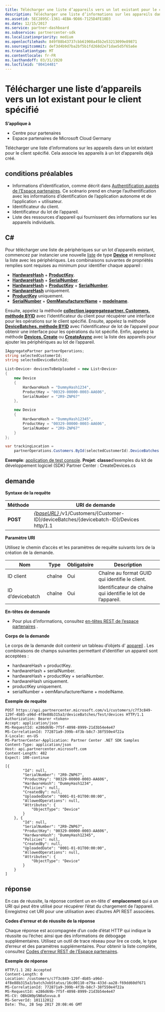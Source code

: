 ```yaml
---
title: Télécharger une liste d’appareils vers un lot existant pour le client spécifié
description: Télécharger une liste d’informations sur les appareils dans un lot existant pour le client spécifié. Cela associe les appareils à un lot d’appareils déjà créé.
ms.assetid: 5EC2895C-1361-4EBA-9D86-7125D4FE10D3
ms.date: 12/15/2017
ms.service: partner-dashboard
ms.subservice: partnercenter-sdk
ms.localizationpriority: medium
ms.openlocfilehash: 849f88b43737cbb61908a45b2e53213099e89871
ms.sourcegitcommit: def3d4b9d7ba2bf5b1fd268d2e71dae5d5f65a6e
ms.translationtype: MT
ms.contentlocale: fr-FR
ms.lasthandoff: 03/31/2020
ms.locfileid: "80414481"
---
```

# <a name="upload-a-list-of-devices-to-an-existing-batch-for-the-specified-customer"></a>Télécharger une liste d’appareils vers un lot existant pour le client spécifié


**S’applique à**

- Centre pour partenaires
- Espace partenaires de Microsoft Cloud Germany

Télécharger une liste d’informations sur les appareils dans un lot existant pour le client spécifié. Cela associe les appareils à un lot d’appareils déjà créé.

## <a name="span-idprerequisitesspan-idprerequisitesspan-idprerequisitesprerequisites"></a><span id="Prerequisites"/><span id="prerequisites"/><span id="PREREQUISITES"/>conditions préalables


- Informations d’identification, comme décrit dans [Authentification auprès de l’Espace partenaires](partner-center-authentication.md). Ce scénario prend en charge l’authentification avec les informations d’identification de l’application autonome et de l’application + utilisateur.
- Identificateur du client.
- Identificateur du lot de l’appareil.
- Liste des ressources d’appareil qui fournissent des informations sur les appareils individuels.

## <a name="span-idc_span-idc_c"></a><span id="C_"/><span id="c_"/>C#


Pour télécharger une liste de périphériques sur un lot d’appareils existant, commencez par instancier une nouvelle [liste](https://docs.microsoft.com/dotnet/api/system.collections.generic.list-1) de type [**Device**](https://docs.microsoft.com/dotnet/api/microsoft.store.partnercenter.models.devicesdeployment.device) et remplissez la liste avec les périphériques. Les combinaisons suivantes de propriétés remplies sont requises au minimum pour identifier chaque appareil :

- [**HardwareHash**](https://docs.microsoft.com/dotnet/api/microsoft.store.partnercenter.models.devicesdeployment.device.hardwarehash) + [**ProductKey**](https://docs.microsoft.com/dotnet/api/microsoft.store.partnercenter.models.devicesdeployment.device.productkey).
- [**HardwareHash**](https://docs.microsoft.com/dotnet/api/microsoft.store.partnercenter.models.devicesdeployment.device.hardwarehash) + [**SerialNumber**](https://docs.microsoft.com/dotnet/api/microsoft.store.partnercenter.models.devicesdeployment.device.serialnumber).
- [**HardwareHash**](https://docs.microsoft.com/dotnet/api/microsoft.store.partnercenter.models.devicesdeployment.device.hardwarehash) + [**ProductKey**](https://docs.microsoft.com/dotnet/api/microsoft.store.partnercenter.models.devicesdeployment.device.productkey) + [**SerialNumber**](https://docs.microsoft.com/dotnet/api/microsoft.store.partnercenter.models.devicesdeployment.device.serialnumber).
- [**HardwareHash**](https://docs.microsoft.com/dotnet/api/microsoft.store.partnercenter.models.devicesdeployment.device.hardwarehash) uniquement.
- [**ProductKey**](https://docs.microsoft.com/dotnet/api/microsoft.store.partnercenter.models.devicesdeployment.device.productkey) uniquement.
- [**SerialNumber**](https://docs.microsoft.com/dotnet/api/microsoft.store.partnercenter.models.devicesdeployment.device.serialnumber) + [**OemManufacturerName**](https://docs.microsoft.com/dotnet/api/microsoft.store.partnercenter.models.devicesdeployment.device.oemmanufacturername) + [**modelname**](https://docs.microsoft.com/dotnet/api/microsoft.store.partnercenter.models.devicesdeployment.device.modelname).

Ensuite, appelez la méthode [**collection iaggregatepartner. Customers. méthode BYID**](https://docs.microsoft.com/dotnet/api/microsoft.store.partnercenter.customers.icustomercollection.byid) avec l’identificateur du client pour récupérer une interface pour les opérations sur le client spécifié. Ensuite, appelez la méthode [**DeviceBatches. méthode BYID**](https://docs.microsoft.com/dotnet/api/microsoft.store.partnercenter.devicesdeployment.idevicesbatchcollection.byid) avec l’identificateur de lot de l’appareil pour obtenir une interface pour les opérations du lot spécifié. Enfin, appelez la méthode [**Devices. Create**](https://docs.microsoft.com/dotnet/api/microsoft.store.partnercenter.devicesdeployment.idevicecollection.create) ou [**CreateAsync**](https://docs.microsoft.com/dotnet/api/microsoft.store.partnercenter.devicesdeployment.idevicecollection.createasync) avec la liste des appareils pour ajouter les périphériques au lot de l’appareil.

``` csharp
IAggregatePartner partnerOperations;
string selectedCustomerId;
string selectedDeviceBatchId;

List<Device> devicesToBeUploaded = new List<Device>
{
    new Device
    {
        HardwareHash = "DummyHash1234",
        ProductKey = "00329-00000-0003-AA606",
        SerialNumber = "2R9-ZNP67"
    },

    new Device
    {
        HardwareHash = "DummyHash12345",
        ProductKey = "00329-00000-0003-AA606",
        SerialNumber = "2R9-ZNP67"
    }
};

var trackingLocation = 
    partnerOperations.Customers.ById(selectedCustomerId).DeviceBatches.ById(selectedDeviceBatchId).Devices.Create(devicesToBeUploaded);
```

**Exemple**: [application de test console](console-test-app.md). **Projet**: **classe**d’exemples du kit de développement logiciel (SDK) Partner Center : CreateDevices.cs

## <a name="span-idrequestspan-idrequestspan-idrequestrequest"></a><span id="Request"/><span id="request"/><span id="REQUEST"/>demande


**Syntaxe de la requête**

| Méthode   | URI de demande                                                                                                            |
|----------|------------------------------------------------------------------------------------------------------------------------|
| **POST** | [ *{baseURL}* ](partner-center-rest-urls.md)/v1/Customers/{Customer-ID}/deviceBatches/{devicebatch-ID}/Devices http/1.1 |

 

**Paramètre URI**

Utilisez le chemin d’accès et les paramètres de requête suivants lors de la création de la demande.

| Nom           | Type   | Obligatoire | Description                                           |
|----------------|--------|----------|-------------------------------------------------------|
| ID client    | chaîne | Oui      | Chaîne au format GUID qui identifie le client. |
| ID d’devicebatch | chaîne | Oui      | Identificateur de chaîne qui identifie le lot de l’appareil. |

 

**En-têtes de demande**

- Pour plus d’informations, consultez [en-têtes REST de l’espace partenaires](headers.md) .

**Corps de la demande**

Le corps de la demande doit contenir un tableau d’objets d' [appareil](device-deployment-resources.md#device) . Les combinaisons de champs suivantes permettant d’identifier un appareil sont acceptées :

- hardwareHash + productKey.
- hardwareHash + serialNumber.
- hardwareHash + productKey + serialNumber.
- hardwareHash uniquement.
- productKey uniquement.
- serialNumber + oemManufacturerName + modelName.

**Exemple de requête**

```http
POST https://api.partnercenter.microsoft.com/v1/customers/c7f3c849-129f-4b85-a96d-4f8e88b315a3/deviceBatches/Test/devices HTTP/1.1
Authorization: Bearer <token>
Accept: application/json
MS-RequestId: e286d69b-7f5f-4098-8999-21d3b54e4e47
MS-CorrelationId: 772871a9-399b-4f3b-b8c7-38f550e4f22a
X-Locale: en-US
MS-PartnerCenter-Application: Partner Center .NET SDK Samples
Content-Type: application/json
Host: api.partnercenter.microsoft.com
Content-Length: 482
Expect: 100-continue

[{
        "Id": null,
        "SerialNumber": "2R9-ZNP67",
        "ProductKey": "00329-00000-0003-AA606",
        "HardwareHash": "DummyHash1234",
        "Policies": null,
        "CreatedBy": null,
        "UploadedDate": "0001-01-01T00:00:00",
        "AllowedOperations": null,
        "Attributes": {
            "ObjectType": "Device"
        }
    }, {
        "Id": null,
        "SerialNumber": "2R9-ZNP67",
        "ProductKey": "00329-00000-0003-AA606",
        "HardwareHash": "DummyHash12345",
        "Policies": null,
        "CreatedBy": null,
        "UploadedDate": "0001-01-01T00:00:00",
        "AllowedOperations": null,
        "Attributes": {
            "ObjectType": "Device"
        }
    }
]
```

## <a name="span-idresponsespan-idresponsespan-idresponseresponse"></a><span id="Response"/><span id="response"/><span id="RESPONSE"/>réponse


En cas de réussite, la réponse contient un en-tête d' **emplacement** qui a un URI qui peut être utilisé pour récupérer l’état du chargement de l’appareil. Enregistrez cet URI pour une utilisation avec d’autres API REST associées.

**Codes d’erreur et de réussite de la réponse**

Chaque réponse est accompagnée d’un code d’état HTTP qui indique la réussite ou l’échec ainsi que des informations de débogage supplémentaires. Utilisez un outil de trace réseau pour lire ce code, le type d’erreur et des paramètres supplémentaires. Pour obtenir la liste complète, consultez [Codes d’erreur REST de l’Espace partenaires](error-codes.md).

**Exemple de réponse**

```http
HTTP/1.1 202 Accepted
Content-Length: 0
Location: /customers/c7f3c849-129f-4b85-a96d-4f8e88b315a3/batchJobStatus/16c00110-e79a-433d-aa28-f69dd60df671
MS-CorrelationId: 772871a9-399b-4f3b-b8c7-38f550e4f22a
MS-RequestId: e286d69b-7f5f-4098-8999-21d3b54e4e47
MS-CV: OBkGN9pSN0a5xvua.0
MS-ServerId: 101112012
Date: Thu, 28 Sep 2017 20:08:46 GMT
```

 

 




